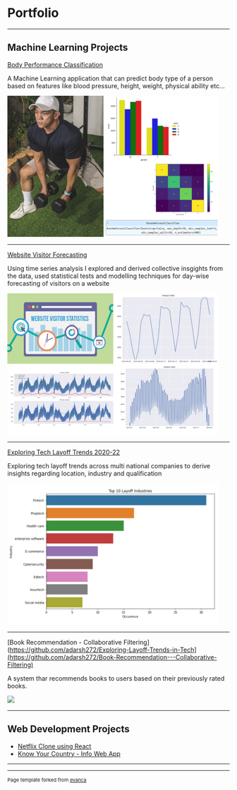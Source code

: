 # Portfolio

---

## Machine Learning Projects 

[Body Performance Classification](https://github.com/adarsh272/Body-Performance-Classification)

A Machine Learning application that can predict body type of a person based on features like blood pressure, height, weight, physical ability etc...

<img src="images/thumbnail-1.png?raw=true"/>

---
[Website Visitor Forecasting](https://github.com/adarsh272)

Using time series analysis I explored and derived collective insgights from the data, used statistical tests and modelling techniques for day-wise forecasting of visitors on a website

<img src="images/thumbnail-2.png?raw=true"/>

---
[Exploring Tech Layoff Trends 2020-22](https://github.com/adarsh272/Exploring-Layoff-Trends-in-Tech)

Exploring tech layoff trends across multi national companies to derive insights regarding location, industry and qualification

<img src="images/thumbnail-3.png?raw=true"/>

---
[Book Recommendation - Collaborative Filtering](https://github.com/adarsh272/Exploring-Layoff-Trends-in-Tech](https://github.com/adarsh272/Book-Recommendation---Collaborative-Filtering)

A system thar recommends books to users based on their previously rated books.

<img src="[images/thumbnail-3.png?raw=true](https://www.google.com/url?sa=i&url=https%3A%2F%2Fdoorcountypulse.com%2Fbook-recommendation-the-giver-series-by-lois-lowry%2F&psig=AOvVaw35iuzd5szMMAZ8pdHFE7Ja&ust=1684699504747000&source=images&cd=vfe&ved=0CA4QjRxqFwoTCIit--3YhP8CFQAAAAAdAAAAABAD)"/>

---

## Web Development Projects

- [Netflix Clone using React](https://github.com/adarsh272/Netflix-Clone)
- [Know Your Country - Info Web App](https://github.com/adarsh272/Know-Your-Country-Country-Manager)

---




---
<p style="font-size:11px">Page template forked from <a href="https://github.com/evanca/quick-portfolio">evanca</a></p>
<!-- Remove above link if you don't want to attibute -->
